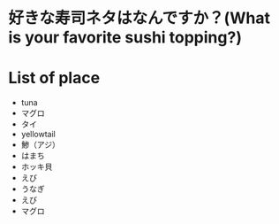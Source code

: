 # 好きな寿司ネタはなんですか？(What is your favorite sushi topping?)

# List of place
- tuna
- マグロ
- タイ
- yellowtail
- 鯵（アジ）
- はまち
- ホッキ貝
- えび
- うなぎ
- えび
- マグロ
